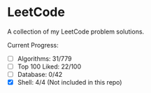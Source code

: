 # LeetCode 
A collection of my LeetCode problem solutions.

Current Progress: 
- [ ] Algorithms: 31/779
- [ ] Top 100 Liked: 22/100
- [ ] Database: 0/42
- [x] Shell: 4/4 (Not included in this repo)
